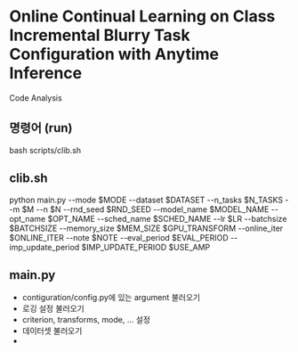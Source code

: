 # Online Continual Learning on Class Incremental Blurry Task Configuration with Anytime Inference
Code Analysis

## 명령어 (run)
bash scripts/clib.sh

## clib.sh
python main.py --mode $MODE --dataset $DATASET --n_tasks $N_TASKS --m $M --n $N --rnd_seed $RND_SEED --model_name $MODEL_NAME --opt_name $OPT_NAME --sched_name $SCHED_NAME --lr $LR --batchsize $BATCHSIZE --memory_size $MEM_SIZE $GPU_TRANSFORM --online_iter $ONLINE_ITER --note $NOTE --eval_period $EVAL_PERIOD --imp_update_period $IMP_UPDATE_PERIOD $USE_AMP

## main.py
* contiguration/config.py에 있는 argument 불러오기
* 로깅 설정 불러오기
* criterion, transforms, mode, ... 설정
* 데이터셋 불러오기
*